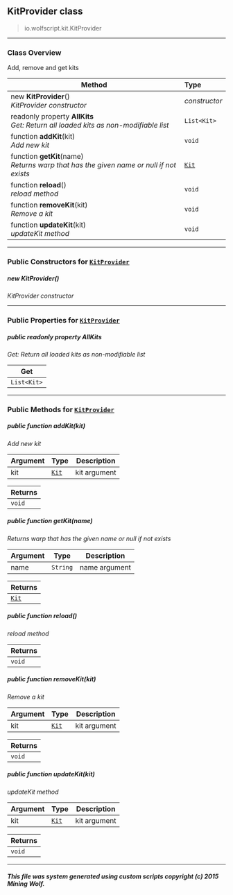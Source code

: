 ## KitProvider __class__

>io.wolfscript.kit.KitProvider

---

### Class Overview

Add, remove and get kits

Method | Type   
--- | :--- 
new __KitProvider__() <br> _KitProvider constructor_ | _constructor_
 readonly property __AllKits__ <br> _Get: Return all loaded kits as non-modifiable list_ | `List<Kit>`
 function __addKit__(kit) <br> _Add new kit_ | `void`
 function __getKit__(name) <br> _Returns warp that has the given name or null if not exists_ | [`Kit`](Kit.md)
 function __reload__() <br> _reload method_ | `void`
 function __removeKit__(kit) <br> _Remove a kit_ | `void`
 function __updateKit__(kit) <br> _updateKit method_ | `void`



---

### Public Constructors for [`KitProvider`](KitProvider.md)

##### <a id='kitprovider'></a>new __KitProvider__() 

_KitProvider constructor_


---

### Public Properties for [`KitProvider`](KitProvider.md)

##### <a id='allkits'></a>public  readonly property __AllKits__

_Get: Return all loaded kits as non-modifiable list_

Get | 
--- | 
`List<Kit>` |



---

### Public Methods for [`KitProvider`](KitProvider.md)

##### <a id='addkit'></a>public  function __addKit__(kit)

_Add new kit_

Argument | Type | Description  
--- | --- | --- 
kit | [`Kit`](Kit.md) | kit argument

Returns | 
--- | 
`void` |


##### <a id='getkit'></a>public  function __getKit__(name)

_Returns warp that has the given name or null if not exists_

Argument | Type | Description  
--- | --- | --- 
name | `String` | name argument

Returns | 
--- | 
[`Kit`](Kit.md) |


##### <a id='reload'></a>public  function __reload__()

_reload method_

Returns | 
--- | 
`void` |


##### <a id='removekit'></a>public  function __removeKit__(kit)

_Remove a kit_

Argument | Type | Description  
--- | --- | --- 
kit | [`Kit`](Kit.md) | kit argument

Returns | 
--- | 
`void` |


##### <a id='updatekit'></a>public  function __updateKit__(kit)

_updateKit method_

Argument | Type | Description  
--- | --- | --- 
kit | [`Kit`](Kit.md) | kit argument

Returns | 
--- | 
`void` |


---


##### This file was system generated using custom scripts copyright (c) 2015 Mining Wolf.
	


